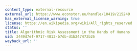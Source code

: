 ```yaml
---
content_type: external-resource
external_url: https://www.econstor.eu/handle/10419/215249
has_external_license_warning: true
license: https://en.wikipedia.org/wiki/All_rights_reserved
status: ''
title: Algorithmic Risk Assessment in the Hands of Humans
uid: 3449d7ef-9717-4813-b7db-d1b247472b26
wayback_url: ''
---
```

